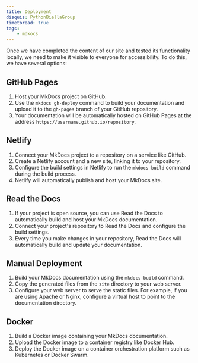 ```yaml
---
title: Deployment
disquis: PythonBiellaGroup
timetoread: true
tags:
    - mdkocs
---
```


Once we have completed the content of our site and tested its functionality locally, we need to make it visible to everyone for accessibility. To do this, we have several options:

## GitHub Pages

1. Host your MkDocs project on GitHub.
2. Use the `mkdocs gh-deploy` command to build your documentation and upload it to the `gh-pages` branch of your GitHub repository.
3. Your documentation will be automatically hosted on GitHub Pages at the address `https://username.github.io/repository`.

## Netlify

1. Connect your MkDocs project to a repository on a service like GitHub.
2. Create a Netlify account and a new site, linking it to your repository.
3. Configure the build settings in Netlify to run the `mkdocs build` command during the build process.
4. Netlify will automatically publish and host your MkDocs site.

## Read the Docs

1. If your project is open source, you can use Read the Docs to automatically build and host your MkDocs documentation.
2. Connect your project's repository to Read the Docs and configure the build settings.
3. Every time you make changes in your repository, Read the Docs will automatically build and update your documentation.

## Manual Deployment

1. Build your MkDocs documentation using the `mkdocs build` command.
2. Copy the generated files from the `site` directory to your web server.
3. Configure your web server to serve the static files. For example, if you are using Apache or Nginx, configure a virtual host to point to the documentation directory.

## Docker

1. Build a Docker image containing your MkDocs documentation.
2. Upload the Docker image to a container registry like Docker Hub.
3. Deploy the Docker image on a container orchestration platform such as Kubernetes or Docker Swarm.
